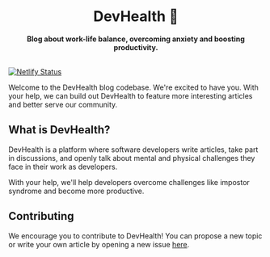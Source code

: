 <div align="center">
  <h1>DevHealth 🍏</h1>
  <strong>Blog about work-life balance, overcoming anxiety and boosting productivity.</strong>
</div>
<br/>

[![Netlify Status](https://api.netlify.com/api/v1/badges/37f08e7f-dbab-4902-bbef-107e87bc487b/deploy-status)](https://app.netlify.com/sites/inspiring-snyder-eb1edd/deploys)

Welcome to the DevHealth blog codebase. We're excited to have you. With your help, we can build out DevHealth to feature more interesting articles and better serve our community.

## What is DevHealth?

DevHealth is a platform where software developers write articles, take part in discussions, and openly talk about mental and physical challenges they face in their work as developers.

With your help, we'll help developers overcome challenges like impostor syndrome and become more productive.

## Contributing

We encourage you to contribute to DevHealth! You can propose a new topic or write your own article by opening a new issue [here](https://github.com/jamzi/devhealth/issues/new).
